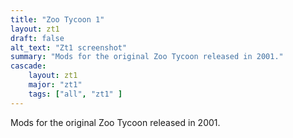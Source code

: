 ```yaml
---
title: "Zoo Tycoon 1"
layout: zt1
draft: false
alt_text: "Zt1 screenshot"
summary: "Mods for the original Zoo Tycoon released in 2001."
cascade:
    layout: zt1
    major: "zt1"
    tags: ["all", "zt1" ]
---
```


Mods for the original Zoo Tycoon released in 2001.